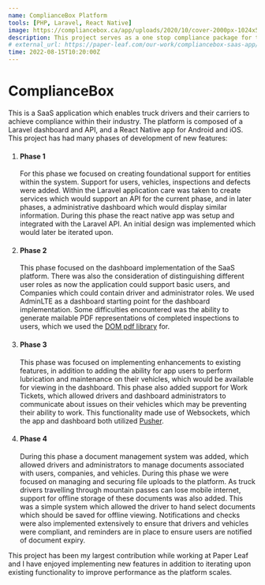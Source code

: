 ```yaml
---
name: ComplianceBox Platform
tools: [PHP, Laravel, React Native]
image: https://compliancebox.ca/app/uploads/2020/10/cover-2000px-1024x576.jpg
description: This project serves as a one stop compliance package for truck drivers.
# external_url: https://paper-leaf.com/our-work/compliancebox-saas-app/
time: 2022-08-15T10:20:00Z
---
```


<div class="mb-8 flex flex-row">
    <h1 class="text-xl">ComplianceBox</h1>
    <!-- <a href="//github.com/bAngerman/auto-investor" target="_blank" rel="noopener" class="fill-current flex items-center ml-4">
        <svg role="img" viewBox="0 0 24 24" width="24" height="24" xmlns="http://www.w3.org/2000/svg">
            <use href="#github-svg"></use>
        </svg>
    </a> -->
</div>

<p>This is a SaaS application which enables truck drivers and their carriers to achieve compliance within their industry. The platform is composed of a Laravel dashboard and API, and a React Native app for Android and iOS. This project has had many phases of development of new features:</p>

<ol>
    <li>
        <h4>Phase 1</h4>
        <p>For this phase we focused on creating foundational support for entities within the system. Support for users, vehicles, inspections and defects were added. Within the Laravel application care was taken to create services which would support an API for the current phase, and in later phases, a administrative dashboard which would display similar information. During this phase the react native app was setup and integrated with the Laravel API. An initial design was implemented which would later be iterated upon.</p>
    </li>
    <li>
        <h4>Phase 2</h4>
        <p>This phase focused on the dashboard implementation of the SaaS platform. There was also the consideration of distinguishing different user roles as now the application could support basic users, and Companies which could contain driver and administrator roles. We used AdminLTE as a dashboard starting point for the dashboard implementation. Some difficulties encountered was the ability to generate mailable PDF representations of completed inspections to users, which we used the <a href="https://github.com/dompdf/dompdf" target="_blank" rel="noopener">DOM pdf library</a> for.</p>
    </li>
    <li>
        <h4>Phase 3</h4>
        <p>This phase was focused on implementing enhancements to existing features, in addition to adding the ability for app users to perform lubrication and maintenance on their vehicles, which would be available for viewing in the dashboard. This phase also added support for Work Tickets, which allowed drivers and dashboard administrators to communicate about issues on their vehicles which may be preventing their ability to work. This functionality made use of Websockets, which the app and dashboard both utilized <a href="https://pusher.com/" target="_blank" rel="noopener">Pusher</a>.</p>
    </li>
    <li>
        <h4>Phase 4</h4>
        <p>During this phase a document management system was added, which allowed drivers and administrators to manage documents associated with users, companies, and vehicles. During this phase we were focused on managing and securing file uploads to the platform. As truck drivers travelling through mountain passes can lose mobile internet, support for offline storage of these documents was also added. This was a simple system which allowed the driver to hand select documents which should be saved for offline viewing. Notifications and checks were also implemented extensively to ensure that drivers and vehicles were compliant, and reminders are in place to ensure users are notified of document expiry.</p>
    </li>
</ol>

<p>This project has been my largest contribution while working at Paper Leaf and I have enjoyed implementing new features in addition to iterating upon existing functionality to improve performance as the platform scales.</p
